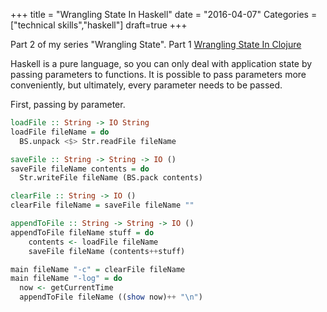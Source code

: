 +++
title = "Wrangling State In Haskell"
date = "2016-04-07"
Categories = ["technical skills","haskell"]
draft=true
+++

Part 2 of my series "Wrangling State". Part 1 [Wrangling State In Clojure](http://deliberate-software.com/clojure-state/)

Haskell is a pure language, so you can only deal with application state by
passing parameters to functions. It is possible to pass parameters more
conveniently, but ultimately, every parameter needs to be passed.

First, passing by parameter.

```haskell
loadFile :: String -> IO String
loadFile fileName = do
  BS.unpack <$> Str.readFile fileName

saveFile :: String -> String -> IO ()
saveFile fileName contents = do
  Str.writeFile fileName (BS.pack contents)

clearFile :: String -> IO ()
clearFile fileName = saveFile fileName ""

appendToFile :: String -> String -> IO ()
appendToFile fileName stuff = do
    contents <- loadFile fileName
    saveFile fileName (contents++stuff)

main fileName "-c" = clearFile fileName
main fileName "-log" = do
  now <- getCurrentTime
  appendToFile fileName ((show now)++ "\n")
```

